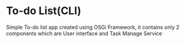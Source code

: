 # To-do List(CLI)
Simple To-do list app created using OSGi Framework, it contains only 2 components which are User interface and Task Manage Service
